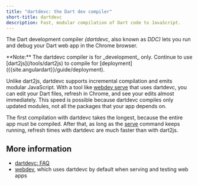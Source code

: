 ```yaml
---
title: "dartdevc: the Dart dev compiler"
short-title: dartdevc
description: Fast, modular compilation of Dart code to JavaScript.
---
```


The Dart development compiler _(dartdevc_, also known as _DDC)_
lets you run and debug your Dart web app in the Chrome browser.

<aside class="alert alert-info" markdown="1">
  **Note:**
  The dartdevc compiler is for _development_ only.
  Continue to use [dart2js](/tools/dart2js)
  to compile for [deployment]({{site.angulardart}}/guide/deployment).
</aside>

Unlike dart2js,
dartdevc supports incremental compilation and emits modular JavaScript.
With a tool like [webdev serve][serve] that uses dartdevc,
you can edit your Dart files,
refresh in Chrome,
and see your edits almost immediately.
This speed is possible because dartdevc compiles only updated modules,
not all the packages that your app depends on.

The first compilation with dartdevc takes the longest,
because the entire app must be compiled.
After that, as long as the [serve][] command keeps running,
refresh times with dartdevc are much faster than with dart2js.

## More information

* [dartdevc: FAQ](/tools/dartdevc/faq)
* [webdev][], which uses dartdevc by default when serving and testing web apps

[serve]: /tools/webdev#serve
[webdev]: /tools/webdev
